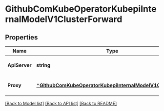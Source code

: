 # GithubComKubeOperatorKubepiInternalModelV1ClusterForward

## Properties
Name | Type | Description | Notes
------------ | ------------- | ------------- | -------------
**ApiServer** | **string** |  | [optional] [default to null]
**Proxy** | [***GithubComKubeOperatorKubepiInternalModelV1ClusterProxy**](github.com_KubeOperator_kubepi_internal_model_v1_cluster.Proxy.md) |  | [optional] [default to null]

[[Back to Model list]](../README.md#documentation-for-models) [[Back to API list]](../README.md#documentation-for-api-endpoints) [[Back to README]](../README.md)


